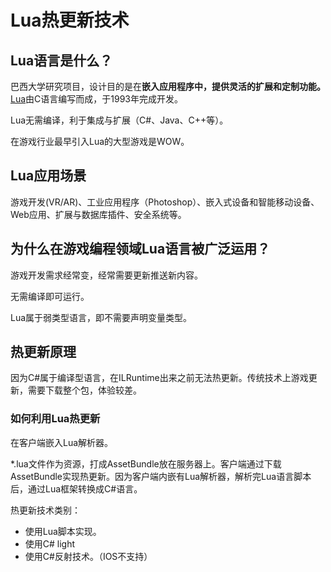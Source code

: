 # Lua热更新技术



## Lua语言是什么？

巴西大学研究项目，设计目的是在**嵌入应用程序中，提供灵活的扩展和定制功能。**[Lua](https://www.lua.org/)由C语言编写而成，于1993年完成开发。

Lua无需编译，利于集成与扩展（C#、Java、C++等）。

在游戏行业最早引入Lua的大型游戏是WOW。

## Lua应用场景

游戏开发(VR/AR)、工业应用程序（Photoshop）、嵌入式设备和智能移动设备、Web应用、扩展与数据库插件、安全系统等。

## 为什么在游戏编程领域Lua语言被广泛运用？

游戏开发需求经常变，经常需要更新推送新内容。

无需编译即可运行。

Lua属于弱类型语言，即不需要声明变量类型。

## 热更新原理

因为C#属于编译型语言，在ILRuntime出来之前无法热更新。传统技术上游戏更新，需要下载整个包，体验较差。

### 如何利用Lua热更新

在客户端嵌入Lua解析器。

*.lua文件作为资源，打成AssetBundle放在服务器上。客户端通过下载AssetBundle实现热更新。因为客户端内嵌有Lua解析器，解析完Lua语言脚本后，通过Lua框架转换成C#语言。

热更新技术类别：

- 使用Lua脚本实现。
- 使用C# light
- 使用C#反射技术。（IOS不支持）
